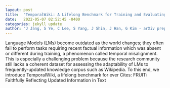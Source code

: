 ```yaml
---
layout: post
title:  "TemporalWiki: A Lifelong Benchmark for Training and Evaluating Ever-Evolving Language Models"
date:   2022-05-07 02:52:45 -0400
categories: jekyll update
author: "J Jang, S Ye, C Lee, S Yang, J Shin, J Han, G Kim - arXiv preprint arXiv , 2022"
---
```

Language Models (LMs) become outdated as the world changes; they often fail to perform tasks requiring recent factual information which was absent or different during training, a phenomenon called temporal misalignment. This is especially a challenging problem because the research community still lacks a coherent dataset for assessing the adaptability of LMs to frequently-updated knowledge corpus such as Wikipedia. To this end, we introduce TemporalWiki, a lifelong benchmark for ever Cites: FRUIT: Faithfully Reflecting Updated Information in Text